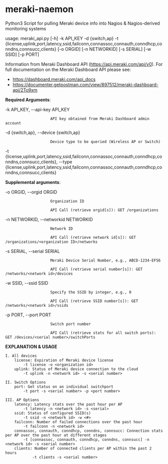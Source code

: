 # meraki-naemon

Python3 Script for pulling Meraki device info into Nagios & Nagios-derived monitoring systems

usage: meraki_api.py [-h] -k API_KEY -d {switch,ap} -t {license,uplink,port,latency,ssid,failconn,connassoc,connauth,conndhcp,conndns,connsucc,clients}
                     [-o ORGID] [-n NETWORKID] [-s SERIAL] [-w SSID] [-p PORT]

Information from Meraki Dashboard API (https://api.meraki.com/api/v0). For full documentation on the Meraki Dashboard API please see:
- https://dashboard.meraki.com/api_docs
- https://documenter.getpostman.com/view/897512/meraki-dashboard-api/2To9xm

**Required Arguments**:

  -k API_KEY, --api-key API_KEY
  
                        API key obtained from Meraki Dashboard admin account
                        
  -d {switch,ap}, --device {switch,ap}
  
                        Device type to be queried (Wireless AP or Switch)
                        
  -t {license,uplink,port,latency,ssid,failconn,connassoc,connauth,conndhcp,conndns,connsucc,clients}, --type {license,uplink,port,latency,ssid,failconn,connassoc,connauth,conndhcp,conndns,connsucc,clients}

**Supplemental arguments**:

  -o ORGID, --orgid ORGID
  
                        Organization ID
                        
                        API Call (retrieve orgid[s]): GET /organizations
                        
  -n NETWORKID, --networkid NETWORKID
  
                        Network ID
                        
                        API Call (retrieve network id[s]): GET /organizations/<organization ID>/networks
                        
  -s SERIAL, --serial SERIAL
  
                        Meraki Device Serial Number, e.g., ABCD-1234-EF56
                        
                        API Call (retrieve serial number[s]): GET /networks/<network id>/devices
                        
  -w SSID, --ssid SSID
  
                        Specify the SSID by integer, e.g., 0
                        
                        API Call (retrieve SSID number[s]): GET /networks/<network id>/ssids
                        
  -p PORT, --port PORT  
  
                        Switch port number
                        
                        API Call (retrieve stats for all switch ports): GET /devices/<serial number>/switchPorts


**EXPLANATION & USAGE**
                        
    I. All devices
        license: Expiration of Meraki device license
        	-t license -o <organization id>
        uplink:	Status of Meraki device connection to the cloud
        	-t uplink -n <network id> -s <serial number>

    II. Switch Options
        port: Get status on an individual switchport
        	-t port -s <serial number> -p <port number>

    III. AP Options
        latency: Latency stats over the past hour per AP
        	-t latency -n <network id> -s <serial>
        ssid: Status of configured SSID(s)	
        	-t ssid -n <network id> -w <#>
        failconn: Number of failed connections over the past hour
        	-t failconn -n <network id>
        connassoc, connauth, conndhcp, conndns, connsucc: Connection stats per AP over the past hour at different stages
            -t [connassoc, connauth, conndhcp, conndns, connsucc] -n <network id> -s <serial number>
        clients: Number of connected clients per AP within the past 2 hours
                -t clients -s <serial number>

